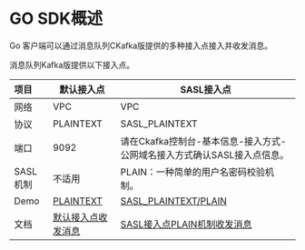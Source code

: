 # GO SDK概述

Go 客户端可以通过消息队列CKafka版提供的多种接入点接入并收发消息。

消息队列Kafka版提供以下接入点。

| 项目     | **默认接入点**         | **SASL接入点**                                               |
| :------- | ---------------------- | ------------------------------------------------------------ |
| 网络     | VPC                    | VPC                                                          |
| 协议     | PLAINTEXT              | SASL_PLAINTEXT                                               |
| 端口     | 9092                   |  请在Ckafka控制台-基本信息-接入方式-公网域名接入方式确认SASL接入点信息。                                                         |
| SASL机制 | 不适用                 | PLAIN：一种简单的用户名密码校验机制。 |
| Demo     | [PLAINTEXT]()          | [SASL_PLAINTEXT/PLAIN]()                                     |
| 文档     | [默认接入点收发消息]() | [SASL接入点PLAIN机制收发消息]()                              |
